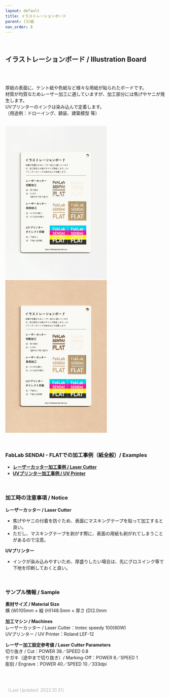```yaml
---
layout: default
title: イラストレーションボード
parent: (3)紙
nav_order: 8
---
```


<br>

## イラストレーションボード / Illustration Board
<br><br>

厚紙の表面に、ケント紙や色紙など様々な用紙が貼られたボードです。<br>
材質が均質なためレーザー加工に適していますが、加工部分には焦げやヤニが発生します。<br>
UVプリンターのインクは染み込んで定着します。<br>
（用途例：ドローイング、額装、建築模型 等）
<br>
<br>

<img src="assets/01/35_Illust_1.png" width="320" alt="hi" class="inline"/><img src="assets/01/35_Illust_2.png" width="320" alt="hi" class="inline"/>

<br>

### **FabLab SENDAI - FLATでの加工事例（紙全般）/ Examples**

* [**レーザーカッター加工事例 / Laser Cutter**](https://www.flickr.com/search/?user_id=96175517%40N02&sort=date-taken-desc&safe_search=1&view_all=1&tags=paperlc)
* [**UVプリンター加工事例 / UV Printer**](https://www.flickr.com/search/?user_id=96175517%40N02&sort=date-taken-desc&safe_search=1&view_all=1&tags=paperuv)

<br>

### **加工時の注意事項 / Notice**

**レーザーカッター / Laser Cutter**
* 焦げやヤニの付着を防ぐため、表面にマスキングテープを貼って加工すると良い。<br>
* ただし、マスキングテープを剥がす際に、表面の用紙も剥がれてしまうことがあるので注意。<br>

**UVプリンター**
* インクが染み込みやすいため、厚盛りしたい場合は、先にグロスインク等で下地を印刷しておくと良い。<br>

<br>

### **サンプル情報 / Sample**

**素材サイズ / Material Size**<br>
横 (W)105mm × 縦 (H)148.5mm × 厚さ (D)2.0mm<br>

**加工マシン / Machines**<br>
レーザーカッター / Laser Cutter：trotec speedy 100(60W)<br>
UVプリンター / UV Printer：Roland LEF-12<br>

**レーザー加工設定参考値 / Laser Cutter Parameters**<br>
切り抜き / Cut：POWER 38／SPEED 0.8<br>
ケガキ（途中まで切り抜き）/ Marking-Off：POWER 8／SPEED 1<br>
彫刻 / Engrave：POWER 40／SPEED 10／333dpi<br>

<br><br>

<span style="color: #B2B2B2">
（Last Updated: 2022.10.31）
</span>
